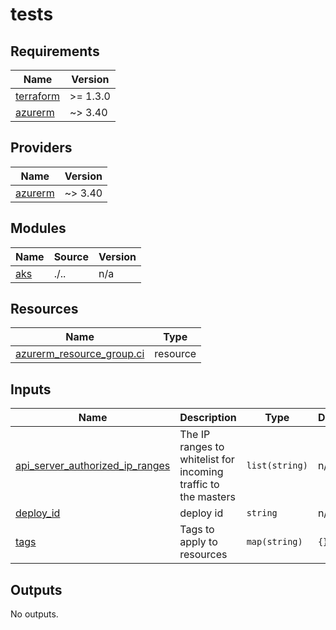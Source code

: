 # tests

<!-- BEGINNING OF PRE-COMMIT-TERRAFORM DOCS HOOK -->
## Requirements

| Name | Version |
|------|---------|
| <a name="requirement_terraform"></a> [terraform](#requirement\_terraform) | >= 1.3.0 |
| <a name="requirement_azurerm"></a> [azurerm](#requirement\_azurerm) | ~> 3.40 |

## Providers

| Name | Version |
|------|---------|
| <a name="provider_azurerm"></a> [azurerm](#provider\_azurerm) | ~> 3.40 |

## Modules

| Name | Source | Version |
|------|--------|---------|
| <a name="module_aks"></a> [aks](#module\_aks) | ./.. | n/a |

## Resources

| Name | Type |
|------|------|
| [azurerm_resource_group.ci](https://registry.terraform.io/providers/hashicorp/azurerm/latest/docs/resources/resource_group) | resource |

## Inputs

| Name | Description | Type | Default | Required |
|------|-------------|------|---------|:--------:|
| <a name="input_api_server_authorized_ip_ranges"></a> [api\_server\_authorized\_ip\_ranges](#input\_api\_server\_authorized\_ip\_ranges) | The IP ranges to whitelist for incoming traffic to the masters | `list(string)` | n/a | yes |
| <a name="input_deploy_id"></a> [deploy\_id](#input\_deploy\_id) | deploy id | `string` | n/a | yes |
| <a name="input_tags"></a> [tags](#input\_tags) | Tags to apply to resources | `map(string)` | `{}` | no |

## Outputs

No outputs.
<!-- END OF PRE-COMMIT-TERRAFORM DOCS HOOK -->
